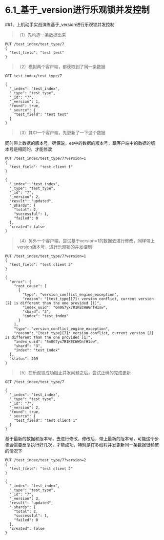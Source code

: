 # 6.1_基于_version进行乐观锁并发控制

##1、上机动手实战演练基于_version进行乐观锁并发控制

>（1）先构造一条数据出来

    PUT /test_index/test_type/7
    {
      "test_field": "test test"
    }

>（2）模拟两个客户端，都获取到了同一条数据

    GET test_index/test_type/7
    
    {
      "_index": "test_index",
      "_type": "test_type",
      "_id": "7",
      "_version": 1,
      "found": true,
      "_source": {
        "test_field": "test test"
      }
    }

>（3）其中一个客户端，先更新了一下这个数据

同时带上数据的版本号，确保说，es中的数据的版本号，跟客户端中的数据的版本号是相同的，才能修改

    PUT /test_index/test_type/7?version=1 
    {
      "test_field": "test client 1"
    }
    
    {
      "_index": "test_index",
      "_type": "test_type",
      "_id": "7",
      "_version": 2,
      "result": "updated",
      "_shards": {
        "total": 2,
        "successful": 1,
        "failed": 0
      },
      "created": false
    }

>（4）另外一个客户端，尝试基于version=1的数据去进行修改，同样带上version版本号，进行乐观锁的并发控制

    PUT /test_index/test_type/7?version=1 
    {
      "test_field": "test client 2"
    }
    
    {
      "error": {
        "root_cause": [
          {
            "type": "version_conflict_engine_exception",
            "reason": "[test_type][7]: version conflict, current version [2] is different than the one provided [1]",
            "index_uuid": "6m0G7yx7R1KECWWGnfH1sw",
            "shard": "3",
            "index": "test_index"
          }
        ],
        "type": "version_conflict_engine_exception",
        "reason": "[test_type][7]: version conflict, current version [2] is different than the one provided [1]",
        "index_uuid": "6m0G7yx7R1KECWWGnfH1sw",
        "shard": "3",
        "index": "test_index"
      },
      "status": 409
    }
    
>（5）在乐观锁成功阻止并发问题之后，尝试正确的完成更新

    GET /test_index/test_type/7
    
    {
      "_index": "test_index",
      "_type": "test_type",
      "_id": "7",
      "_version": 2,
      "found": true,
      "_source": {
        "test_field": "test client 1"
      }
    }

基于最新的数据和版本号，去进行修改，修改后，带上最新的版本号，可能这个步骤会需要反复执行好几次，才能成功，特别是在多线程并发更新同一条数据很频繁的情况下

    PUT /test_index/test_type/7?version=2 
    {
      "test_field": "test client 2"
    }
    
    {
      "_index": "test_index",
      "_type": "test_type",
      "_id": "7",
      "_version": 3,
      "result": "updated",
      "_shards": {
        "total": 2,
        "successful": 1,
        "failed": 0
      },
      "created": false
    }